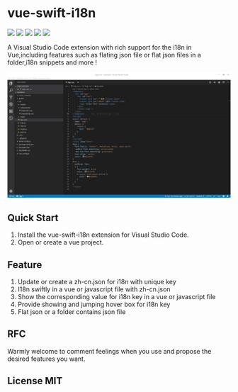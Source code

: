 # vue-swift-i18n

[![](https://vsmarketplacebadge.apphb.com/version/RichieChoo.vue-swift-i18n.svg
)](https://marketplace.visualstudio.com/items?itemName=RichieChoo.vue-swift-i18n)
[![](https://vsmarketplacebadge.apphb.com/installs-short/RichieChoo.vue-swift-i18n.svg
)](https://marketplace.visualstudio.com/items?itemName=RichieChoo.vue-swift-i18n)
[![](https://vsmarketplacebadge.apphb.com/downloads-short/RichieChoo.vue-swift-i18n.svg
)](https://marketplace.visualstudio.com/items?itemName=RichieChoo.vue-swift-i18n)
[![](https://vsmarketplacebadge.apphb.com/rating-short/RichieChoo.vue-swift-i18n.svg
)](https://marketplace.visualstudio.com/items?itemName=RichieChoo.vue-swift-i18n)
[![](https://vsmarketplacebadge.apphb.com/trending-monthly/RichieChoo.vue-swift-i18n.svg
)](https://marketplace.visualstudio.com/items?itemName=RichieChoo.vue-swift-i18n)

A Visual Studio Code extension with rich support for the i18n in Vue,including features such as flating json file or flat json files in a folder,i18n snippets and more !

![vue-swift-i18n](./images/swift.gif "vue-swift-i18n")

## Quick Start
1. Install the vue-swift-i18n extension for Visual Studio Code.
2. Open or create a vue project.

## Feature
1. Update  or create a zh-cn.json for i18n with unique key
2. I18n swiftly in a vue or javascript file with zh-cn.json
3. Show the  corresponding value for i18n key in a vue or javascript file
4. Provide showing and jumping hover box for i18n key
5. Flat json or a folder contains json file

## RFC
Warmly welcome to comment feelings when you use and propose the desired features you want.

## License MIT


